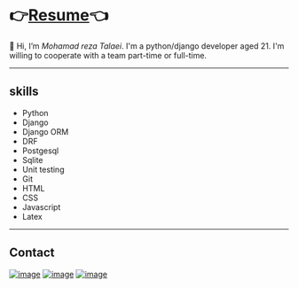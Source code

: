 # 👉[Resume](https://mohamad-golden.github.io/Mohamad-Golden/)👈
👋 Hi, I’m _Mohamad reza Talaei_. I'm a python/django developer aged 21.
I'm willing to cooperate with a team part-time or full-time.

-----

## skills
* Python
* Django
* Django ORM
* DRF
* Postgesql
* Sqlite
* Unit testing
* Git
* HTML
* CSS
* Javascript
* Latex

------
## Contact
[![image](https://img.shields.io/badge/Instagram-E4405F?style=for-the-badge&logo=instagram&logoColor=white)][instagram]
[![image](https://img.shields.io/badge/LinkedIn-0077B5?style=for-the-badge&logo=linkedin&logoColor=white)][linkedin]
[![image](https://img.shields.io/badge/GitHub-100000?style=for-the-badge&logo=github&logoColor=white)][github]

[instagram]: https://www.instagram.com/mohamadrezagolden/
[linkedin]: https://www.linkedin.com/in/mohamad-golden-94255723a/
[github]: https://github.com/Mohamad-Golden

<!---
Mohamad-Golden/Mohamad-Golden is a ✨ special ✨ repository because its `README.md` (this file) appears on your GitHub profile.
You can click the Preview link to take a look at your changes.
--->
